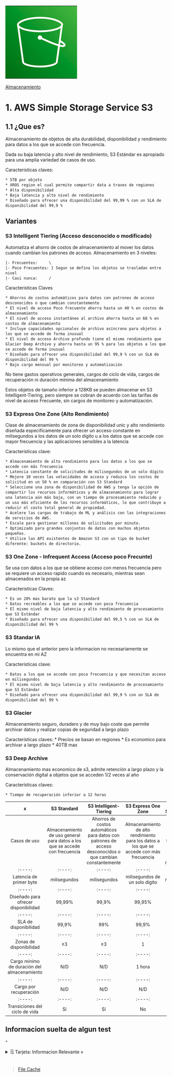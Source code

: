 ![Amazon Simple Storage Service](../../00_assets/Almacenamiento/s3-logo.png)

[Almacenamiento](../../02-Almacenamiento/)

# 1. AWS Simple Storage Service S3

## 1.1 ¿Que es?

Almacenamiento de objetos de alta durabilidad, disponibilidad y rendimiento para datos a los que se accede con frecuencia.

Dada su baja latencia y alto nivel de rendimiento, S3 Estándar es apropiado para una amplia variedad de casos de uso.

Caracteristicas claves:

    * 5TB por objeto
    * XROS region el cual permite compartir data a traves de regiones
    * Alta disponibilidad
    * Baja latencia y alto nivel de rendimiento
    * Diseñado para ofrecer una disponibilidad del 99,99 % con un SLA de disponibilidad del 99,9 % 


## Variantes 

### S3 Intelligent Tiering (Acceso desconocido o modificado)

Automatiza el ahorro de costos de almacenamiento al mover los datos cuando cambian los patrones de acceso.
Almacenamiento en 3 niveles:

    |- Frecuentes:     \
    |- Poco Frecuentes: } Segun se defina los objetos se trasladan entre nivel
    |- Casi nunca:     /

Caracteristicas Claves

    * Ahorros de costos automáticos para datos con patrones de acceso desconocidos o que cambian constantemente
    * El nivel de acceso Poco frecuente ahorra hasta un 40 % en costos de almacenamiento
    * El nivel de acceso instantáneo al archivo ahorra hasta un 68 % en costos de almacenamiento
    * Incluye capacidades opcionales de archivo asíncrono para objetos a los que se accede de forma inusual
    * El nivel de acceso Archivo profundo tiene el mismo rendimiento que Glacier Deep Archive y ahorra hasta un 95 % para los objetos a los que se accede de forma inusual
    * Diseñado para ofrecer una disponibilidad del 99,9 % con un SLA de disponibilidad del 99 %
    * Bajo cargo mensual por monitoreo y automatización

No tiene gastos operativos generales, cargos de ciclo de vida, cargos de recuperación ni duración mínima del almacenamiento

Estos objetos de tamaño inferior a 128KB se pueden almacenar en S3 Intelligent-Tiering, pero siempre se cobran de acuerdo con las tarifas de nivel de acceso Frecuente, sin cargos de monitoreo y automatización.


### S3 Express One Zone (Alto Rendimiento)

Clase de almacenamiento de zona de disponibilidad unic y alto rendimiento diseñada especificamente para ofrecer un acceso constante en milisegundos a los datos de un solo digito u a los datos que se accede con mayor frecuencia y las aplicaciones sensibles a la latencia 

Características clave:

    * Almacenamiento de alto rendimiento para los datos a los que se accede con más frecuencia
    * Latencia constante de solicitudes de milisegundos de un solo dígito
    * Mejore 10 veces las velocidades de acceso y reduzca los costos de solicitud en un 50 % en comparación con S3 Standard
    * Seleccione una zona de disponibilidad de AWS y tenga la opción de compartir los recursos informáticos y de almacenamiento para lograr una latencia aún más baja, con un tiempo de procesamiento reducido y un uso más eficiente de los recursos informáticos, lo que contribuye a reducir el costo total general de propiedad.
    * Acelere las cargas de trabajo de ML y análisis con las integraciones de servicios de AWS.
    * Escale para gestionar millones de solicitudes por minuto.
    * Optimizado para grandes conjuntos de datos con muchos objetos pequeños.
    * Utilice las API existentes de Amazon S3 con un tipo de bucket diferente: buckets de directorio.

### S3 One Zone - Infrequent Access (Acceso poco Frecunte)

Se usa con datos a los que se obtiene acceso con menos frecuencia pero se requiere un acceso rapido cuando es necesario, mientras sean almacenados en la propia az

Caracteristicas Claves:

    * Es un 20% mas barato que la s3 Standard
    * Datos recreables a los que se accede con poca frecuencia
    * El mismo nivel de baja latencia y alto rendimiento de procesamiento que S3 Estándar
    * Diseñado para ofrecer una disponibilidad del 99,5 % con un SLA de disponibilidad del 99 %

### S3 Standar IA

Lo mismo que el anterior pero la informacion no necesariamente se encuentra en mi AZ

Características clave:

    * Datos a los que se accede con poca frecuencia y que necesitan acceso en milisegundos
    * El mismo nivel de baja latencia y alto rendimiento de procesamiento que S3 Estándar
    * Diseñado para ofrecer una disponibilidad del 99,9 % con un SLA de disponibilidad del 99 %

### S3 Glacier

Almacenamiento seguro, duradero y de muy bajo coste que permite archivar datos y realizar copias de seguridad a largo plazo

Características claves:
    * Precios se basan en regiones
    * Es economico para archivar a largo plazo
    * 40TB max

### S3 Deep Archive 

Almacenamiento mas economico de s3, admite retención a largo plazo y la conservación digital a objetos que se acceden 1/2 veces al año

Características claves:

    * Tiempo de recuperación inferior a 12 horas


| x | S3 Standard | S3 Intelligent-Tiering | S3 Express One Zone | S3 Standard-IA | S3 One Zone-IA | 
|:----:|:----:|:----:|:----:|:----:|:----:|
| Casos de uso                                | Almacenamiento de uso general para datos a los que se accede con frecuencia | Ahorros de costos automáticos para datos con patrones de acceso desconocidos o que cambian constantemente | Almacenamiento de alto rendimiento para los datos a los que se accede con más frecuencia | Datos a los que se accede con poca frecuencia y que necesitan acceso en milisegundos | Datos recreables a los que se accede con poca frecuencia |
|:----:|:----:|:----:|:----:|:----:|:----:|
| Latencia de primer byte                     | milisegundos | milisegundos | milisegundos de un solo digito                                                           | milisegundos                                                                         | milisegundos                                             |
|:----:|:----:|:----:|:----:|:----:|:----:|
| Diseñado para ofrecer disponibilidad        | 99,99% | 99,9% | 99,95% | 99,9 % | 99,5 % |
|:----:|:----:|:----:|:----:|:----:|:----:|
| SLA de disponibilidad                       | 99,9% | 99% | 99,9%                                                                                    | 99%                                                                                  | 99%                                                      |
|:----:|:----:|:----:|:----:|:----:|:----:|
| Zonas de disponibilidad                     | ≥3 | ≥3                                                                                                        | 1                                                                                        | ≥3                                                                                   | 1                                                        | 
|:----:|:----:|:----:|:----:|:----:|:----:|
| Cargo mínimo de duración del almacenamiento | N/D | N/D                                                                                                       | 1 hora                                                                                   | 30 días                                                                              | 30 días                                                  |
|:----:|:----:|:----:|:----:|:----:|:----:|
| Cargo por recuperación                      | N/D | N/D                                                                                                       | N/D                                                                                      | por GB recuperado                                                                    | por GB recuperado                                        |
|:----:|:----:|:----:|:----:|:----:|:----:|
| Transiciones del ciclo de vida | Sí | Sí | No | Sí | Sí |



## Informacion suelta de algun test

    *


<details>
<summary>🗒 Tarjeta: Informacion Relevante »</summary>

| Buckets |
| ---- |
| Es un contenedor de objetos almacenados en Amazon S3. Cada objeto está contenido en un bucket. |

| Objetos |
| ---- |
| Son las entidades fundamentales que se almacenan en Amazon S3. Los objetos consisten en datos y metadatos de objetos. La parte de datos es opaca para Amazon S3 |

| Metadatos |
| ---- |
| son un conjunto de pares nombre-valor que describen el objeto. Un objeto se identifica de forma exclusiva en un depósito mediante una clave (nombre) y una ID de versión. |

| Claves |
| ---- |
| Es el identificador único de un objeto dentro de un bucket. Cada objeto dentro de un bucket tiene exactamente una clave. La combinación de un bucket, clave e ID de versión identifica de forma exclusiva cada objeto. Por lo tanto, puede pensar en Amazon S3 como un mapa de datos básico entre la información de bucket + key + versión y el objeto en sí. |

| Regiones |
| ---- |
| Es la región geográfica de AWS en la que Amazon S3 almacena los buckets que crea. Los objetos almacenados en una región nunca salen de la región, a menos que los transfiera explícitamente a otra región. |
 
</details>

<br/>

> [File Cache](./S3.md)

<br/>